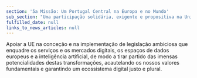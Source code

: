 ```yaml
---
section: '5a Missão: Um Portugal Central na Europa e no Mundo'
sub_section: "Uma participação solidária, exigente e propositiva na União Europeia"
fulfilled_date: null
links_to_news_articles: null
---
```


Apoiar a UE na conceção e na implementação de legislação ambiciosa que enquadre os serviços e os mercados digitais, os espaços de dados europeus e a inteligência artificial, de modo a tirar partido das imensas potencialidades destas transformações, acautelando os nossos valores fundamentais e garantindo um ecossistema digital justo e plural.